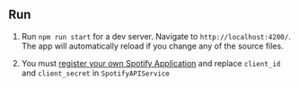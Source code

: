 





## Run
1. Run `npm run start` for a dev server. Navigate to `http://localhost:4200/`. The app will automatically reload if you change any of the source files.

2. You must [register your own Spotify Application](https://developer.spotify.com/web-api/authorization-guide/) and replace `client_id` and `client_secret` in `SpotifyAPIService`

